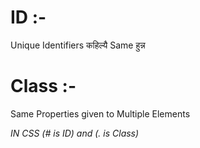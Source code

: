 # ID :- 
Unique Identifiers कहिल्यै Same हुन्न
# Class :-
Same Properties given to Multiple Elements

_IN CSS (# is ID) and (. is Class)_
